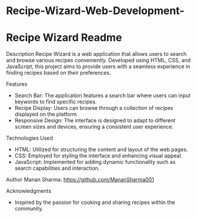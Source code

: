 # Recipe-Wizard-Web-Development-
# Recipe Wizard Readme

 Description
Recipe Wizard is a web application that allows users to search and browse various recipes conveniently. Developed using HTML, CSS, and JavaScript, this project aims to provide users with a seamless experience in finding recipes based on their preferences.

 Features
- Search Bar: The application features a search bar where users can input keywords to find specific recipes.
- Recipe Display: Users can browse through a collection of recipes displayed on the platform.
- Responsive Design: The interface is designed to adapt to different screen sizes and devices, ensuring a consistent user experience.

Technologies Used
- HTML: Utilized for structuring the content and layout of the web pages.
- CSS: Employed for styling the interface and enhancing visual appeal.
- JavaScript: Implemented for adding dynamic functionality such as search capabilities and interaction.


 Author
Manan Sharma.  https://github.com/MananSharma001

 Acknowledgments
- Inspired by the passion for cooking and sharing recipes within the community.
